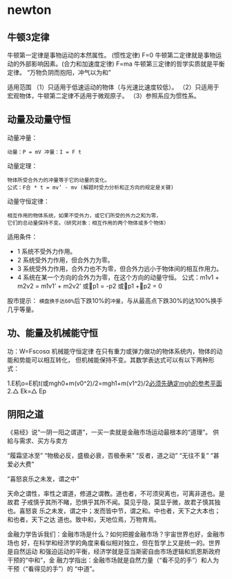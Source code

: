 # newton

## 牛顿3定律

  牛顿第一定律是事物运动的本然属性。      (惯性定律)          F=0
  牛顿第二定律就是事物运动的外部影响因素。(合力和加速度定律)  F=ma
  牛顿第三定律的哲学实质就是平衡定律。    “万物负阴而抱阳，冲气以为和”

  适用范围
  （1）只适用于低速运动的物体（与光速比速度较低）。
  （2）只适用于宏观物体，牛顿第二定律不适用于微观原子。
  （3）参照系应为惯性系。

## 动量及动量守恒

  动量冲量：

    动量：P = mV 冲量：I = F t 

  动量定理：

    物体所受合外力的冲量等于它的动量的变化。 
    公式：F合 * t = mv’ - mv (解题时受力分析和正方向的规定是关键)

  动量守恒定律：

    相互作用的物体系统，如果不受外力，或它们所受的外力之和为零， 
    它们的总动量保持不变。（研究对象：相互作用的两个物体或多个物体） 

  适用条件：

  * 1 系统不受外力作用。 
  * 2 系统受外力作用，但合外力为零。 
  * 3 系统受外力作用，合外力也不为零，但合外力远小于物体间的相互作用力。 
  * 4 系统在某一个方向的合外力为零，在这个方向的动量守恒。 
      公式：m1v1 + m2v2 = m1v1’ + m2v2’ 或p1 = -p2 或p1 +p2 = 0

  股市提示：
  `横盘换手达60%`后下跌10%的`冲量`，与从最高点下跌30%的达100%换手几乎等量。

## 功、能量及机械能守恒

  功：W=Fscosα
  机械能守恒定律
  在只有重力或弹力做功的物体系统内，物体的动能和势能可以相互转化，
  但机械能保持不变。其数学表达式可以有以下两种形式：

  1.E机o=E机t(或mgh0+m(v0^2)/2=mgh1+m(v1^2)/2[必须先确定mgh的参考平面]()
  2.△ Ek=△ Ep


## 阴阳之道

  《易经》说“一阴一阳之谓道”，一买一卖就是金融市场运动最根本的“道理”。
  供給与需求、买方与卖方

  “履霜坚冰至” “物极必反，盛极必衰，否极泰来” “反者，道之动” 
  “无往不复”
  “甚爱必大费”

  “喜怒哀乐之未发，谓之中”

  天命之谓性，率性之谓道，修道之谓教。道也者，不可须臾离也，可离非道也。是故君
  子戒慎乎其所不睹，恐惧乎其所不闻。莫见乎隐，莫显乎微，故君子慎其独也。喜怒哀
  乐之未发，谓之中；发而皆中节，谓之和。中也者，天下之大本也；和也者，天下之达
  道也。致中和，天地位焉，万物育焉。

  金融力学告诉我们：金融市场是什么？如何把握金融市场？宇宙世界也好，金融市场也
  好，在科学和经济学的角度来看似相对独立，但在哲学上又是统一的。世界是自然运动
  和强迫运动的平衡，经济学就是亚当斯密自由市场逻辑和凯恩斯政府干预的“中和”，金
  融力学指出：金融市场就是自然力量（“看不见的手”）和人为干预（“看得见的手”）的
  “中道”。

